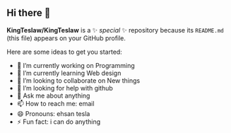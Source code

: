 ## Hi there 👋


**KingTeslaw/KingTeslaw** is a ✨ _special_ ✨ repository because its `README.md` (this file) appears on your GitHub profile.

Here are some ideas to get you started:

- 🔭 I’m currently working on Programming
- 🌱 I’m currently learning Web design
- 👯 I’m looking to collaborate on New things
- 🤔 I’m looking for help with github
- 💬 Ask me about anything
- 📫 How to reach me: email
- 😄 Pronouns: ehsan tesla
- ⚡ Fun fact: i can do anything
